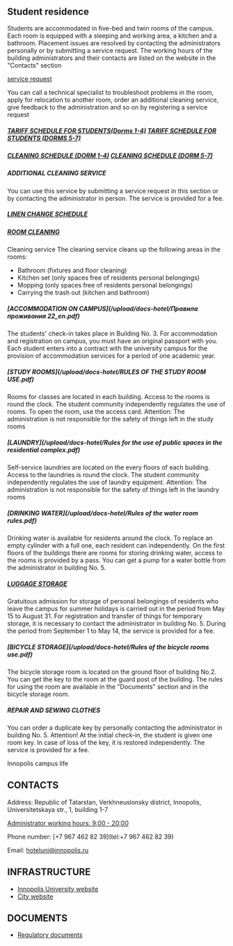 ######

## Student residence

Students are accommodated in five-bed and twin rooms of the campus. Each room is equipped with a sleeping and working area, a kitchen and a bathroom. Placement issues are resolved by contacting the administrators personally or by submitting a service request. The working hours of the building administrators and their contacts are listed on the website in the "Contacts" section

[service request](studentaccommodation.md)

You can call a technical specialist to troubleshoot problems in the room, apply for relocation to another room, order an additional cleaning service, give feedback to the administration and so on by registering a service request

##### [TARIFF SCHEDULE FOR STUDENTS(Dorms 1-4)](/upload/docs-hotel/Расчет_стоимости_размещения_стар_2025_eng.pdf) [TARIFF SCHEDULE FOR STUDENTS (DORMS 5-7)](/upload/docs-hotel/Расчет_стоимости_размещения_нов2025_eng.pdf)

##### [CLEANING SCHEDULE (DORM 1-4)](https://docs.google.com/spreadsheets/d/e/2PACX-1vRFcOzHYsw0hqqA_A4m1p2nk4_zIrI2UkH0z-vL4F20VM4AvJgKqiRUwQYSibRvrWi10IAMMZ38Gf1A/pubhtml?gid=587558105&single=true) [CLEANING SCHEDULE (DORM 5-7)](https://docs.google.com/spreadsheets/d/e/2PACX-1vRFcOzHYsw0hqqA_A4m1p2nk4_zIrI2UkH0z-vL4F20VM4AvJgKqiRUwQYSibRvrWi10IAMMZ38Gf1A/pubhtml?gid=124649420&single=true)

##### ADDITIONAL CLEANING SERVICE

You can use this service by submitting a service request in this section or by contacting the administrator in person. The service is provided for a fee.

##### [LINEN CHANGE SCHEDULE](/upload/docs-hotel/график_смены_белья.pdf)

##### [ROOM CLEANING](/upload/docs-hotel/Перечень_услуг-страницы-2.pdf)

Cleaning service The cleaning service cleans up the following areas in the rooms:

* Bathroom (fixtures and floor cleaning)
* Kitchen set (only spaces free of residents personal belongings)
* Mopping (only spaces free of residents personal belongings)
* Carrying the trash out (kitchen and bathroom)

##### [ACCOMMODATION ON CAMPUS](/upload/docs-hotel/Правила проживания 22_en.pdf)

The students' check-in takes place in Building No. 3. For accommodation and registration on campus, you must have an original passport with you. Each student enters into a contract with the university campus for the provision of accommodation services for a period of one academic year.

##### [STUDY ROOMS](/upload/docs-hotel/RULES OF THE STUDY ROOM USE.pdf)

Rooms for classes are located in each building. Access to the rooms is round the clock. The student community independently regulates the use of rooms. To open the room, use the access card.
Attention: The administration is not responsible for the safety of things left in the study rooms

##### [LAUNDRY](/upload/docs-hotel/Rules for the use of public spaces in the residential complex.pdf)

Self-service laundries are located on the every floors of each building. Access to the laundries is round the clock. The student community independently regulates the use of laundry equipment.
Attention: The administration is not responsible for the safety of things left in the laundry rooms

##### [DRINKING WATER](/upload/docs-hotel/Rules of the water room rules.pdf)

Drinking water is available for residents around the clock. To replace an empty cylinder with a full one, each resident can independently. On the first floors of the buildings there are rooms for storing drinking water, access to the rooms is provided by a pass. You can get a pump for a water bottle from the administrator in building No. 5.

##### [LUGGAGE STORAGE](/upload/docs-hotel/Правила_хранения-страницы-2-5,10.pdf)

Gratuitous admission for storage of personal belongings of residents who leave the campus for summer holidays is carried out in the period from May 15 to August 31. For registration and transfer of things for temporary storage, it is necessary to contact the administrator in building No. 5.
During the period from September 1 to May 14, the service is provided for a fee.

##### [BICYCLE STORAGE](/upload/docs-hotel/Rules of the bicycle rooms use.pdf)

The bicycle storage room is located on the ground floor of building No.2. You can get the key to the room at the guard post of the building. The rules for using the room are available in the "Documents" section and in the bicycle storage room.

##### REPAIR AND SEWING CLOTHES

You can order a duplicate key by personally contacting the administrator in building No. 5.
Attention! At the initial check-in, the student is given one room key. In case of loss of the key, it is restored independently.
The service is provided for a fee.

Innopolis campus life

## CONTACTS

Address: Republic of Tatarstan, Verkhneuslonsky district, Innopolis, Universitetskaya str., 1, building 1-7

[Administrator working hours: 9:00 - 20:00](en_contacts.md)

Phone number:
[+7 967 462 82 39](tel:+7 967 462 82 39)

Email:
[hoteluni@innopolis.ru](mailto:hoteluni@innopolis.ru)

## INFRASTRUCTURE

* [Innopolis University website](https://innopolis.university)
* [City website](http://innopolis.ru/)

##

## DOCUMENTS

* [Regulatory documents](dokumenty.md)
